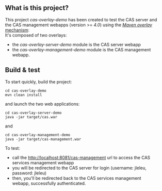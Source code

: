 ## What is this project?

This project *cas-overlay-demo* has been created to test the CAS server and the CAS management webapps (version >= *4.0*) using the [*Maven overlay* mechanism](http://apereo.github.io/cas/4.2.x/installation/Maven-Overlay-Installation.html):  
It's composed of two overlays:

- the *cas-overlay-server-demo* module is the CAS server webapp
- the *cas-overlay-management-demo* module is the CAS management webapp.

## Build & test

To start quickly, build the project:

    cd cas-overlay-demo
    mvn clean install

and launch the two web applications:

```shell
cd cas-overlay-server-demo
java -jar target/cas.war
```

and

```shell
cd cas-overlay-management-demo
java -jar target/cas-management.war
```

To test:

- call the [http://localhost:8081/cas-management](http://localhost:8081/cas-management) url to access the CAS services management webapp
- you will be redirected to the CAS server for login (username: jleleu, password: jleleu)
- then, you'll be redirected back to the CAS services management webapp, successfully authenticated.
